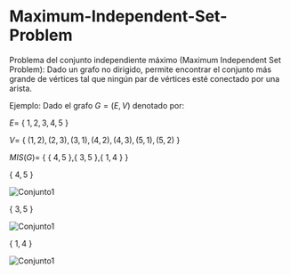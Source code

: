 # Maximum-Independent-Set-Problem
Problema del conjunto independiente máximo (Maximum Independent
Set Problem): Dado un grafo no dirigido, permite encontrar el conjunto más grande
de vértices tal que ningún par de vértices esté conectado por una arista.

Ejemplo:
Dado el grafo $G=(E,V)$ denotado por:

$E=$ { ${1,2,3,4,5}$ } 

$V=$ { ${(1, 2), (2, 3), (3, 1), (4, 2), (4, 3), (5, 1), (5, 2)}$ }

$MIS(G)=$ { { $4,5$ },{ $3,5$ },{ $1,4$ } }

{ $4,5$ }

![Conjunto1](https://github.com/JocsanRueda/Maximum-Independent-Set-Problem/blob/main/0.png)

{ $3,5$ }

![Conjunto1](https://github.com/JocsanRueda/Maximum-Independent-Set-Problem/blob/main/0.png)

{ $1,4$ }

![Conjunto1](https://github.com/JocsanRueda/Maximum-Independent-Set-Problem/blob/main/0.png)
